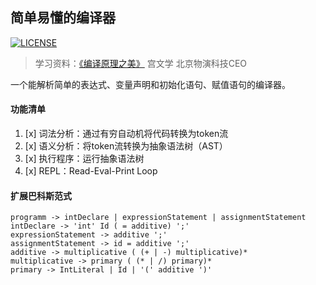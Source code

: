 ## 简单易懂的编译器

[![LICENSE](https://img.shields.io/badge/license-MIT-brightgreen.svg)](https://github.com/shengyayun/Compiler/blob/master/LICENSE)

> 学习资料：[《编译原理之美》](https://time.geekbang.org/column/intro/219) 宫文学 北京物演科技CEO

一个能解析简单的表达式、变量声明和初始化语句、赋值语句的编译器。

#### 功能清单

1. [x] 词法分析：通过有穷自动机将代码转换为token流
2. [x] 语义分析：将token流转换为抽象语法树（AST）
3. [x] 执行程序：运行抽象语法树
4. [x] REPL：Read-Eval-Print Loop

#### 扩展巴科斯范式

```
programm -> intDeclare | expressionStatement | assignmentStatement
intDeclare -> 'int' Id ( = additive) ';'
expressionStatement -> additive ';'
assignmentStatement -> id = additive ';'
additive -> multiplicative ( (+ | -) multiplicative)*
multiplicative -> primary ( (* | /) primary)*
primary -> IntLiteral | Id | '(' additive ')'
```
